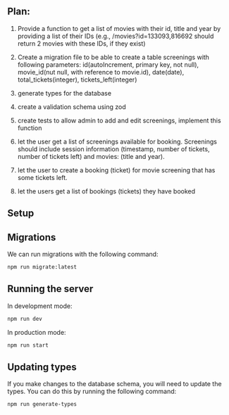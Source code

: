 ## Plan:

1. Provide a function to get a list of movies with their id, title and year by providing a list of their IDs (e.g., /movies?id=133093,816692 should return 2 movies with these IDs, if they exist)

2. Create a migration file to be able to create a table screenings with following parameters: id(autoIncrement, primary key, not null), movie_id(nut null, with reference to movie.id), date(date), total_tickets(integer), tickets_left(integer)

3. generate types for the database

4. create a validation schema using zod

5. create tests to allow admin to add and edit screenings, implement this function

6. let the user get a list of screenings available for booking. Screenings should include session information (timestamp, number of tickets, number of tickets left) and movies: (title and year).

7. let the user to create a booking (ticket) for movie screening that has some tickets left.

8. let the users get a list of bookings (tickets) they have booked

## Setup

## Migrations

We can run migrations with the following command:

```bash
npm run migrate:latest
```

## Running the server

In development mode:

```bash
npm run dev
```

In production mode:

```bash
npm run start
```

## Updating types

If you make changes to the database schema, you will need to update the types. You can do this by running the following command:

```bash
npm run generate-types
```
